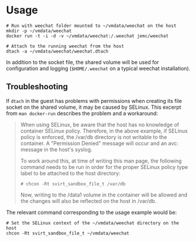 
# Usage

``` shell
# Run with weechat folder mounted to ~/vmdata/weechat on the host
mkdir -p ~/vmdata/weechat
docker run -t -i -d -v ~/vmdata/weechat:/.weechat jemc/weechat
```
``` shell
# Attach to the running weechat from the host
dtach -a ~/vmdata/weechat/weechat.dtach
```

In addition to the socket file, the shared volume will be used for
configuration and logging (`$HOME/.weechat` on a typical weechat installation).


## Troubleshooting

If `dtach` in the guest has problems with permissions when creating
its file socket on the shared volume, it may be caused by SELinux.
This excerpt from `man docker-run` describes the problem and a workaround:

> When using SELinux, be aware that the host has no knowledge of container
> SELinux  policy.   Therefore, in the above example, if SELinux policy is
> enforced, the /var/db directory is not writable  to  the  container.   A
> "Permission Denied" message will occur and an avc: message in the host's
> syslog.
> 
> To work around this, at time of writing this  man  page,  the  following
> command  needs  to  be  run  in order for the proper SELinux policy type
> label to be attached to the host directory:
> 
>     # chcon -Rt svirt_sandbox_file_t /var/db
> 
> Now, writing to the /data1 volume in the container will be  allowed  and
> the changes will also be reflected on the host in /var/db.

The relevant command corresponding to the usage example would be:

``` shell
# Set the SELinux context of the ~/vmdata/weechat directory on the host
chcon -Rt svirt_sandbox_file_t ~/vmdata/weechat
```